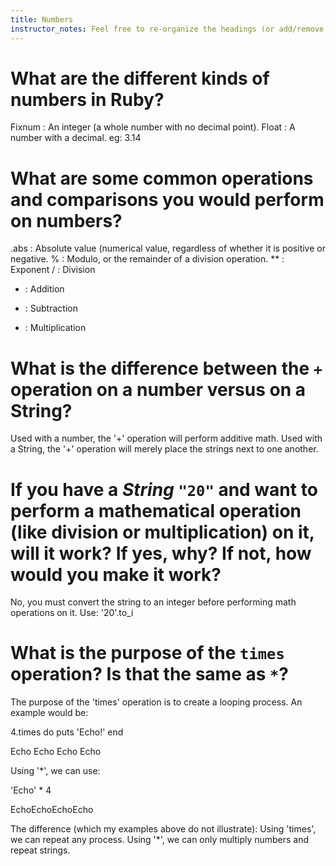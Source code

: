 ```yaml
---
title: Numbers
instructor_notes: Feel free to re-organize the headings (or add/remove headings) below. We included the headings for your benefit, but it's 100% fine if you want to write your responses in some different structure.
---
```


# What are the different kinds of numbers in Ruby?

Fixnum : An integer (a whole number with no decimal point).
Float : A number with a decimal. eg: 3.14


# What are some common operations and comparisons you would perform on numbers?

.abs : Absolute value (numerical value, regardless of whether it is positive or negative.
% : Modulo, or the remainder of a division operation.
** : Exponent
/ : Division
+ : Addition
- : Subtraction
* : Multiplication

# What is the difference between the `+` operation on a number versus on a String?

Used with a number, the '+' operation will perform additive math. Used with a String, the '+' operation will merely place the strings next to one another.

# If you have a _String_ `"20"` and want to perform a mathematical operation (like division or multiplication) on it, will it work? If yes, why? If not, how would you make it work?

No, you must convert the string to an integer before performing math operations on it. 
Use:
'20'.to_i

# What is the purpose of the `times` operation? Is that the same as `*`?

The purpose of the 'times' operation is to create a looping process. An example would be:

4.times do
puts 'Echo!'
end

Echo
Echo
Echo
Echo

Using '*', we can use:

'Echo' * 4

EchoEchoEchoEcho

The difference (which my examples above do not illustrate):
Using 'times', we can repeat any process.
Using '*', we can only multiply numbers and repeat strings.
